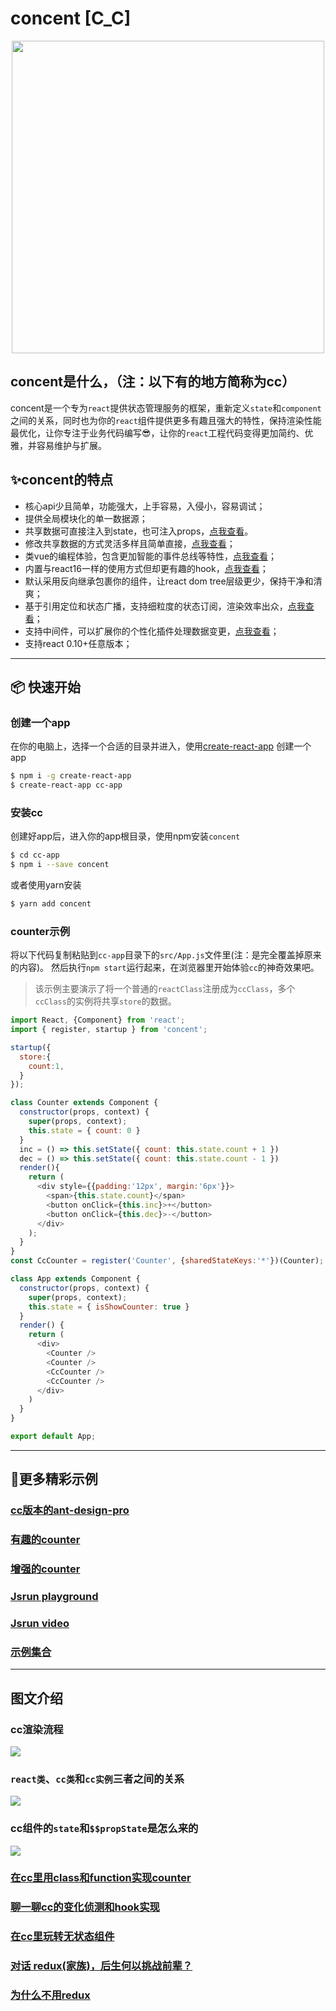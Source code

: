 # concent [C_C]
<p align="center">
  <a href="#">
    <img width="500" src="https://raw.githubusercontent.com/fantasticsoul/static/master/img/cc/banner.png">
  </a>
</p>

## concent是什么，（注：以下有的地方简称为cc）
concent是一个专为`react`提供状态管理服务的框架，重新定义`state`和`component`之间的关系，同时也为你的`react`组件提供更多有趣且强大的特性，保持渲染性能最优化，让你专注于业务代码编写😎，让你的`react`工程代码变得更加简约、优雅，并容易维护与扩展。

## ✨concent的特点
* 核心api少且简单，功能强大，上手容易，入侵小，容易调试；
* 提供全局模块化的单一数据源；
* 共享数据可直接注入到state，也可注入props，[点我查看](https://stackblitz.com/edit/concent-state-inject-way?file=index.js)。
* 修改共享数据的方式灵活多样且简单直接，[点我查看](https://stackblitz.com/edit/concent-state-modify-way)；
* 类vue的编程体验，包含更加智能的事件总线等特性，[点我查看](https://stackblitz.com/edit/concent-vue-like-programming)；
* 内置与react16一样的使用方式但却更有趣的hook，[点我查看](https://stackblitz.com/edit/concent-hook?file=index.js)；
* 默认采用反向继承包裹你的组件，让react dom tree层级更少，保持干净和清爽；
* 基于引用定位和状态广播，支持细粒度的状态订阅，渲染效率出众，[点我查看](https://stackblitz.com/edit/concent-why-it-is-high-performance?file=index.js)；
* 支持中间件，可以扩展你的个性化插件处理数据变更，[点我查看](https://stackblitz.com/edit/concent-middleware?file=index.js)；
* 支持react 0.10+任意版本；
___
## 📦 快速开始
### 创建一个app
在你的电脑上，选择一个合适的目录并进入，使用[create-react-app](https://github.com/facebookincubator/create-react-app) 创建一个app
```sh
$ npm i -g create-react-app
$ create-react-app cc-app
```
### 安装cc
创建好app后，进入你的app根目录，使用npm安装`concent`
```sh
$ cd cc-app
$ npm i --save concent
```
或者使用yarn安装
```sh
$ yarn add concent
```
### counter示例
将以下代码复制粘贴到`cc-app`目录下的`src/App.js`文件里(注：是完全覆盖掉原来的内容)。
然后执行`npm start`运行起来，在浏览器里开始体验`cc`的神奇效果吧。
> 该示例主要演示了将一个普通的`reactClass`注册成为`ccClass`，多个`ccClass`的实例将共享`store`的数据。
```javascript
import React, {Component} from 'react';
import { register, startup } from 'concent';

startup({
  store:{
    count:1,
  }
});

class Counter extends Component {
  constructor(props, context) {
    super(props, context);
    this.state = { count: 0 }
  }
  inc = () => this.setState({ count: this.state.count + 1 })
  dec = () => this.setState({ count: this.state.count - 1 })
  render(){
    return (
      <div style={{padding:'12px', margin:'6px'}}>
        <span>{this.state.count}</span>
        <button onClick={this.inc}>+</button>
        <button onClick={this.dec}>-</button>
      </div>
    );
  }
}
const CcCounter = register('Counter', {sharedStateKeys:'*'})(Counter);

class App extends Component {
  constructor(props, context) {
    super(props, context);
    this.state = { isShowCounter: true }
  }
  render() {
    return (
      <div>
        <Counter />
        <Counter />
        <CcCounter />
        <CcCounter />
      </div>
    )
  }
}

export default App;
```
___
## 🔨更多精彩示例
### [cc版本的ant-design-pro](https://github.com/fantasticsoul/rcc-antd-pro)
### [有趣的counter](https://stackblitz.com/edit/funny-counter)
### [增强的counter](https://stackblitz.com/edit/dva-example-count-1saxx8)
### [Jsrun playground](http://jsrun.net/fLXKp/play) 
### [Jsrun video](http://jsrun.net/vLXKp/play)
### [示例集合](https://github.com/fantasticsoul/rcc-simple-demo)
___
## 图文介绍
### cc渲染流程
![](https://raw.githubusercontent.com/fantasticsoul/static/master/img/cc/cc-core.png)
### `react类`、`cc类`和`cc实例`三者之间的关系
![](https://raw.githubusercontent.com/fantasticsoul/static/master/img/cc/cc2.png)
### cc组件的`state`和`$$propState`是怎么来的
![](https://raw.githubusercontent.com/fantasticsoul/static/master/img/cc/cc-class-and-ins.png)
### [在cc里用class和function实现counter](https://juejin.im/post/5c8f77bdf265da60ec2812f7)
### [聊一聊cc的变化侦测和hook实现](https://juejin.im/post/5c8d99f4e51d4555816d6335)
### [在cc里玩转无状态组件](https://juejin.im/post/5c838107f265da2dca389593)
### [对话 redux(家族)，后生何以挑战前辈？](https://juejin.im/post/5c8479316fb9a049ba42635c)
### [为什么不用redux](https://www.zhihu.com/question/263928256/answer/274963347)

